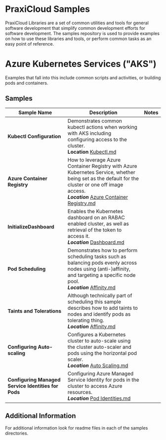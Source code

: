 # PraxiCloud Samples
PraxiCloud Libraries are a set of common utilities and tools for general software development that simplify common development efforts for software development. The samples repository is used to provide examples on how to use these libraries and tools, or perform common tasks as an easy point of reference.



# Azure Kubernetes Services ("AKS")

Examples that fall into this include common scripts and activities, or building pods and containers.

## Samples

|Sample Name| Description | Notes |
| ------------- | ------------- | ------------- |
|**Kubectl Configuration**| Demonstrates common kubectl actions when working with AKS including configuring access to the cluster.<br />**Location** [Kubectl.md](Azure%20Kubernetes%20Service/Configuration/Kubectl.md) |  |
|**Azure Container Registry**| How to leverage Azure Container Registry with Azure Kubernetes Service, whether being set as the default for the cluster or one off image access.<br />***Location*** [Azure Container Registry.md](Azure%20Kubernetes%20Service/Configuration/Azure%20Container%20Registry.md) | |
|**InitializeDashboard**|Enables the Kubernetes dashboard on an RABAC enabled cluster, as well as retrieval of the token to access it.<br>***Location*** [Dashboard.md](Azure%20Kubernetes%20Service/Configuration/Dashboard.md)|  |
|**Pod Scheduling**|Demonstrates how to perform scheduling tasks such as balancing pods evenly across nodes using (anti-)affinity, and targeting a specific node pool.<br/>***Location*** [Affinity.md](Azure%20Kubernetes%20Service/Scheduling/Affinity.md)| |
|**Taints and Tolerations**|Although technically part of scheduling this sample describes how to add taints to nodes and identify pods as tolerating thing.<br/>***Location*** [Affinity.md](Azure%20Kubernetes%20Service/Scheduling/Taints.md)| |
|**Configuring Auto-scaling**|Configures a Kubernetes cluster to auto-scale using the cluster auto-scaler and pods using the horizontal pod scaler.<br/>***Location*** [Auto Scaling.md](Azure%20Kubernetes%20Service/Scaling/Auto%20Scaling.md)| |
|**Configuring Managed Service Identities for Pods**|Configuring Azure Managed Service Identity for pods in the cluster to access Azure resources.<br/>***Location*** [Pod Identities.md](Azure%20Kubernetes%20Service/Configuration/Pod%20Identities.md)| |

## Additional Information

For additional information look for readme files in each of the samples directories.